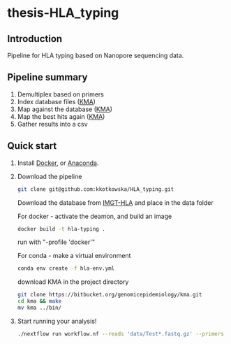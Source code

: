 # thesis-HLA_typing

## Introduction
Pipeline for HLA typing based on Nanopore sequencing data.

## Pipeline summary
1. Demultiplex based on primers
2. Index database files ([KMA](https://bitbucket.org/genomicepidemiology/kma/src/master/))
3. Map against the database ([KMA](https://bitbucket.org/genomicepidemiology/kma/src/master/))
4. Map the best hits again ([KMA](https://bitbucket.org/genomicepidemiology/kma/src/master/))
5. Gather results into a csv

## Quick start
1. Install [Docker](https://docs.docker.com/engine/installation/), or [Anaconda](https://conda.io/miniconda.html).
2. Download the pipeline
    ```bash
    git clone git@github.com:kkotkowska/HLA_typing.git
    ```
    Download the database from [IMGT-HLA](https://www.ebi.ac.uk/ipd/imgt/hla/download/) and place in the data folder

    For docker - activate the deamon, and build an image
    ```bash
    docker build -t hla-typing .
    ```
    run with "-profile 'docker'"

    For conda - make a virtual environment 
    ```bash
    conda env create -f hla-env.yml
    ```
    download KMA in the project directory
    ```bash
    git clone https://bitbucket.org/genomicepidemiology/kma.git
    cd kma && make
    mv kma ../bin/
    ```
3. Start running your analysis!
    ```bash
    ./nextflow run workflow.nf --reads 'data/Test*.fastq.gz' --primers 'data/primers/primers1.csv'
    ```